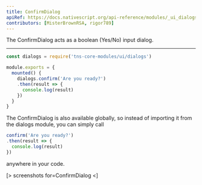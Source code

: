 ```yaml
---
title: ConfirmDialog
apiRef: https://docs.nativescript.org/api-reference/modules/_ui_dialogs_#confirm
contributors: [MisterBrownRSA, rigor789]
---
```


The ConfirmDialog acts as a boolean (Yes/No) input dialog.

---

```javascript
const dialogs = require('tns-core-modules/ui/dialogs')

module.exports = {
  mounted() {
    dialogs.confirm('Are you ready?')
    .then(result => {
      console.log(result)
    })
  }
}
```

The ConfirmDialog is also available globally, so instead of importing it from the dialogs module, you can simply call

```javascript
confirm('Are you ready?')
.then(result => {
  console.log(result)
})
```

anywhere in your code.

[> screenshots for=ConfirmDialog <]